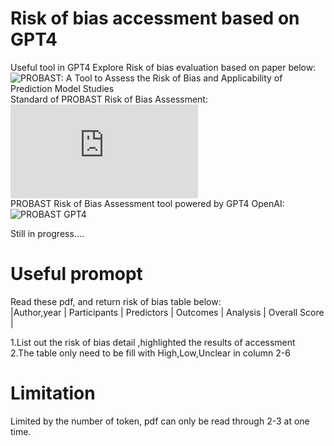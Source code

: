 # Risk of bias accessment based on GPT4
Useful tool in GPT4 Explore
Risk of bias evaluation based on paper below:  
![PROBAST: A Tool to Assess the Risk of Bias and Applicability of Prediction Model Studies](https://www.acpjournals.org/doi/10.7326/M18-1376)  
Standard of PROBAST Risk of Bias Assessment:  
![PROBAST Risk of Bias Assessment Tool](https://bmjopen.bmj.com/content/bmjopen/9/12/e030482/DC1/embed/inline-supplementary-material-1.pdf)  
PROBAST Risk of Bias Assessment tool powered by GPT4 OpenAI:   
![PROBAST GPT4](https://chat.openai.com/g/g-2ebBPjKR0-probast-balanced-assessor)  

Still in progress....  

# Useful promopt 
Read these pdf, and return risk of bias table below:  
|Author,year | Participants	| Predictors	| Outcomes	| Analysis	| Overall Score | 	  
  
1.List out the risk of bias detail ,highlighted the results of accessment  
2.The  table only need to be fill with High,Low,Unclear in column 2-6    


# Limitation    

Limited by the number of token, pdf can only be read through 2-3 at one time.




